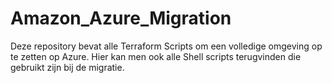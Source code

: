 # Amazon_Azure_Migration
Deze repository bevat alle Terraform Scripts om een volledige omgeving op te zetten op Azure. Hier kan men ook alle Shell scripts terugvinden die gebruikt zijn bij de migratie.
